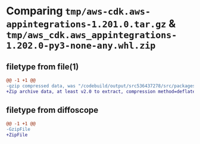 # Comparing `tmp/aws-cdk.aws-appintegrations-1.201.0.tar.gz` & `tmp/aws_cdk.aws_appintegrations-1.202.0-py3-none-any.whl.zip`

## filetype from file(1)

```diff
@@ -1 +1 @@
-gzip compressed data, was "/codebuild/output/src536437278/src/packages/@aws-cdk/aws-appintegrations/dist/python/aws-cdk.aws-appintegrations-1.201.0.tar", last modified: Wed May 10 17:09:27 2023, max compression
+Zip archive data, at least v2.0 to extract, compression method=deflate
```

## filetype from diffoscope

```diff
@@ -1 +1 @@
-GzipFile
+ZipFile
```

